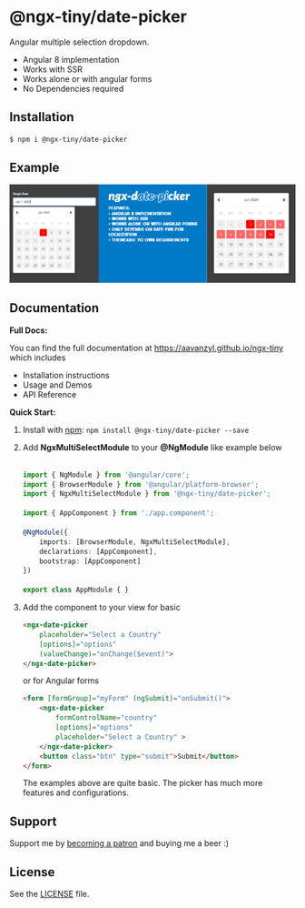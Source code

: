 # @ngx-tiny/date-picker

Angular multiple selection dropdown.

* Angular 8 implementation
* Works with SSR
* Works alone or with angular forms 
* No Dependencies required

## Installation

```sh
$ npm i @ngx-tiny/date-picker
```


## Example

![Date Picker Example](https://raw.githubusercontent.com/aavanzyl/ngx-tiny/master/projects/assets/ngx-date-picker.png)
## Documentation

__Full Docs:__

You can find the full documentation at https://aavanzyl.github.io/ngx-tiny which includes
* Installation instructions
* Usage and Demos
* API Reference

__Quick Start:__

1. Install with [npm](https://www.npmjs.com): `npm install @ngx-tiny/date-picker --save`

2. Add __NgxMultiSelectModule__ to your __@NgModule__ like example below
    ```typescript

    import { NgModule } from '@angular/core';
    import { BrowserModule } from '@angular/platform-browser';
    import { NgxMultiSelectModule } from '@ngx-tiny/date-picker';

    import { AppComponent } from './app.component';

    @NgModule({
        imports: [BrowserModule, NgxMultiSelectModule],
        declarations: [AppComponent],
        bootstrap: [AppComponent]
    })

    export class AppModule { }

    ```
 4. Add the component to your view for basic
    ```html
    <ngx-date-picker 
        placeholder="Select a Country" 
        [options]="options" 
        (valueChange)="onChange($event)">
    </ngx-date-picker>
    ```
    or for Angular forms
    ```html 
    <form [formGroup]="myForm" (ngSubmit)="onSubmit()">
        <ngx-date-picker 
            formControlName="country" 
            [options]="options" 
            placeholder="Select a Country" >
        </ngx-date-picker>
        <button class="btn" type="submit">Submit</button>
    </form>
    ```
    The examples above are quite basic. The picker has much more features and configurations. 
    
## Support

Support me by [becoming a patron](https://www.patreon.com/bePatron?u=27640996) and buying me a beer :) 

## License
See the [LICENSE][license] file.


[license]: /LICENSE
[contributing]: /CONTRIBUTING.md
[docs]: /DOCUMENTATION.md 
